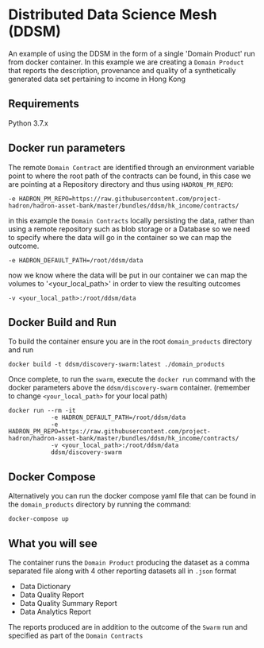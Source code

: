 # Distributed Data Science Mesh (DDSM)
An example of using the DDSM in the form of a single 'Domain Product' run from docker container. In this example
we are creating a `Domain Product` that reports the description, provenance and quality of a synthetically generated 
data set pertaining to income in Hong Kong

## Requirements
Python 3.7.x

## Docker run parameters
The remote `Domain Contract` are identified through an environment variable point to where the root path of the 
contracts can be found, in this case we are pointing at a Repository directory and thus using `HADRON_PM_REPO`:

```
-e HADRON_PM_REPO=https://raw.githubusercontent.com/project-hadron/hadron-asset-bank/master/bundles/ddsm/hk_income/contracts/
``` 

in this example the `Domain Contracts` locally persisting the data, rather than using a remote repository such as 
blob storage or a Database so we need to specify where the data will go in the container so we can map the outcome.

```
-e HADRON_DEFAULT_PATH=/root/ddsm/data
```

now we know where the data will be put in our container we can map the volumes to '<your_local_path>' in order to 
view the resulting outcomes

```
-v <your_local_path>:/root/ddsm/data
```

## Docker Build and Run
To build the container ensure you are in the root `domain_products` directory and run
```
docker build -t ddsm/discovery-swarm:latest ./domain_products
```
Once complete, to run the `swarm`, execute the `docker run` command with the docker parameters above the
`ddsm/discovery-swarm` container. (remember to change `<your_local_path>` for your local path)
```
docker run --rm -it 
            -e HADRON_DEFAULT_PATH=/root/ddsm/data
            -e HADRON_PM_REPO=https://raw.githubusercontent.com/project-hadron/hadron-asset-bank/master/bundles/ddsm/hk_income/contracts/
            -v <your_local_path>:/root/ddsm/data
            ddsm/discovery-swarm
```

## Docker Compose
Alternatively you can run the docker compose yaml file that can be found in the `domain_products` directory by running 
the command:

```
docker-compose up
```

## What you will see
The container runs the `Domain Product` producing the dataset as a comma separated file along with 4 other 
reporting datasets all in `.json` format
+ Data Dictionary
+ Data Quality Report
+ Data Quality Summary Report
+ Data Analytics Report

The reports produced are in addition to the outcome of the `Swarm` run and specified as part of the `Domain Contracts`